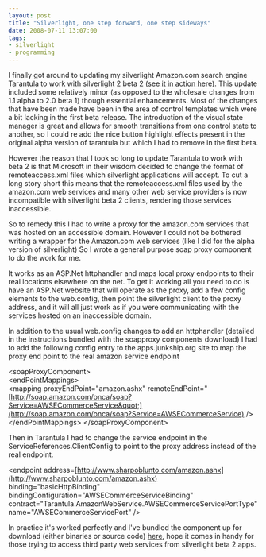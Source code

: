 ```yaml
---
layout: post
title: "Silverlight, one step forward, one step sideways"
date: 2008-07-11 13:07:00
tags:
- silverlight
- programming
---
```


I finally got around to updating my silverlight Amazon.com search engine Tarantula to work with silverlight 2 beta 2 ([see it in action here](http://tarantula.sharpoblunto.com)). This update included some relatively minor (as opposed to the wholesale changes from 1.1 alpha to 2.0 beta 1) though essential enhancements. Most of the changes that have been made have been in the area of control templates which were a bit lacking in the first beta release. The introduction of the visual state manager is great and allows for smooth transitions from one control state to another, so I could re add the nice button highlight effects present in the original alpha version of tarantula but which I had to remove in the first beta.

However the reason that I took so long to update Tarantula to work with beta 2 is that Microsoft in their wisdom decided to change the format of remoteaccess.xml files which silverlight applications will accept. To cut a long story short this means that the remoteaccess.xml files used by the amazon.com web services and many other web service providers is now incompatible with silverlight beta 2 clients, rendering those services inaccessible.

So to remedy this I had to write a proxy for the amazon.com services that was hosted on an accessible domain. However I could not be bothered writing a wrapper for the Amazon.com web services (like I did for the alpha version of silverlight) So I wrote a general purpose soap proxy component to do the work for me. 

It works as an ASP.Net httphandler and maps local proxy endpoints to their real locations elsewhere on the net. To get it working all you need to do is have an ASP.Net website that will operate as the proxy, add a few config elements to the web.config, then point the silverlight client to the proxy address, and it will all just work as if you were communicating with the services hosted on an inaccessible domain.

In addition to the usual web.config changes to add an httphandler (detailed in the instructions bundled with the soapproxy components download) I had to add the following config entry to the apps.junkship.org site to map the proxy end point to the real amazon service endpoint

&lt;soapProxyComponent&gt;    
 &lt;endPointMappings&gt;     
 &lt;mapping proxyEndPoint=&quot;amazon.ashx&quot; remoteEndPoint=&quot;[http://soap.amazon.com/onca/soap?Service=AWSECommerceService&quot;](http://soap.amazon.com/onca/soap?Service=AWSECommerceService) /&gt;     
 &lt;/endPointMappings&gt; 
&lt;/soapProxyComponent&gt;

Then in Tarantula I had to change the service endpoint in the ServiceReferences.ClientConfig to point to the proxy address instead of the real endpoint.

&lt;endpoint address=[http://www.sharpoblunto.com/amazon.ashx](http://www.sharpoblunto.com/amazon.ashx)     
 binding=&quot;basicHttpBinding&quot; bindingConfiguration=&quot;AWSECommerceServiceBinding&quot; 
contract=&quot;Tarantula.AmazonWebService.AWSECommerceServicePortType&quot; name=&quot;AWSECommerceServicePort&quot; /&gt;

In practice it's worked perfectly and I've bundled the component up for download (either binaries or source code) [here](http://www.sharpoblunto.com/Apps/Index/mod-gAabmU-21araqxLhrQ), hope it comes in handy for those trying to access third party web services from silverlight beta 2 apps.